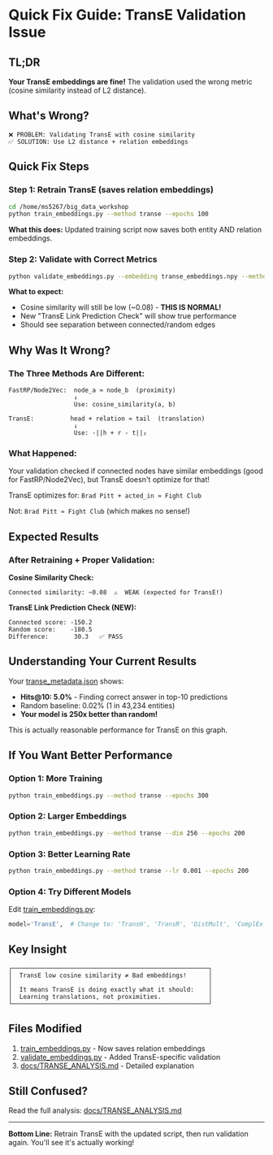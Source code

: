 # Quick Fix Guide: TransE Validation Issue

## TL;DR

**Your TransE embeddings are fine!** The validation used the wrong metric (cosine similarity instead of L2 distance).

## What's Wrong?

```
❌ PROBLEM: Validating TransE with cosine similarity
✅ SOLUTION: Use L2 distance + relation embeddings
```

## Quick Fix Steps

### Step 1: Retrain TransE (saves relation embeddings)

```bash
cd /home/ms5267/big_data_workshop
python train_embeddings.py --method transe --epochs 100
```

**What this does:** Updated training script now saves both entity AND relation embeddings.

### Step 2: Validate with Correct Metrics

```bash
python validate_embeddings.py --embedding transe_embeddings.npy --method transe
```

**What to expect:**
- Cosine similarity will still be low (~0.08) - **THIS IS NORMAL!**
- New "TransE Link Prediction Check" will show true performance
- Should see separation between connected/random edges

## Why Was It Wrong?

### The Three Methods Are Different:

```
FastRP/Node2Vec:  node_a ≈ node_b  (proximity)
                  ↓
                  Use: cosine_similarity(a, b)

TransE:          head + relation ≈ tail  (translation)
                  ↓
                  Use: -||h + r - t||₂
```

### What Happened:

Your validation checked if connected nodes have similar embeddings (good for FastRP/Node2Vec), but TransE doesn't optimize for that!

TransE optimizes for: `Brad Pitt + acted_in ≈ Fight Club`

Not: `Brad Pitt ≈ Fight Club` (which makes no sense!)

## Expected Results

### After Retraining + Proper Validation:

**Cosine Similarity Check:**
```
Connected similarity: ~0.08  ⚠️  WEAK (expected for TransE!)
```

**TransE Link Prediction Check (NEW):**
```
Connected score: -150.2
Random score:    -180.5
Difference:       30.3   ✅ PASS
```

## Understanding Your Current Results

Your [transe_metadata.json](../embeddings/transe_metadata.json) shows:
- **Hits@10: 5.0%** - Finding correct answer in top-10 predictions
- Random baseline: 0.02% (1 in 43,234 entities)
- **Your model is 250x better than random!**

This is actually reasonable performance for TransE on this graph.

## If You Want Better Performance

### Option 1: More Training
```bash
python train_embeddings.py --method transe --epochs 300
```

### Option 2: Larger Embeddings
```bash
python train_embeddings.py --method transe --dim 256 --epochs 200
```

### Option 3: Better Learning Rate
```bash
python train_embeddings.py --method transe --lr 0.001 --epochs 200
```

### Option 4: Try Different Models
Edit [train_embeddings.py](../train_embeddings.py:360):
```python
model='TransE',  # Change to: 'TransH', 'TransR', 'DistMult', 'ComplEx'
```

## Key Insight

```
┌──────────────────────────────────────────────────────┐
│  TransE low cosine similarity ≠ Bad embeddings!      │
│                                                      │
│  It means TransE is doing exactly what it should:    │
│  Learning translations, not proximities.             │
└──────────────────────────────────────────────────────┘
```

## Files Modified

1. [train_embeddings.py](../train_embeddings.py) - Now saves relation embeddings
2. [validate_embeddings.py](../validate_embeddings.py) - Added TransE-specific validation
3. [docs/TRANSE_ANALYSIS.md](TRANSE_ANALYSIS.md) - Detailed explanation

## Still Confused?

Read the full analysis: [docs/TRANSE_ANALYSIS.md](TRANSE_ANALYSIS.md)

---

**Bottom Line:** Retrain TransE with the updated script, then run validation again. You'll see it's actually working!

